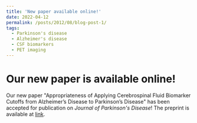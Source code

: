 ```yaml
---
title: 'New paper available online!'
date: 2022-04-12
permalink: /posts/2012/08/blog-post-1/
tags:
  - Parkinson's disease
  - Alzheimer's disease
  - CSF biomarkers
  - PET imaging
---
```


Our new paper is available online!
=====
Our new paper "Appropriateness of Applying Cerebrospinal Fluid Biomarker Cutoffs from Alzheimer’s Disease to Parkinson’s Disease" has been accepted for publication on <i>Journal of Parkinson's Disease</i>! The preprint is available at [link](https://doi.org/10.3233/JPD-212989/).
